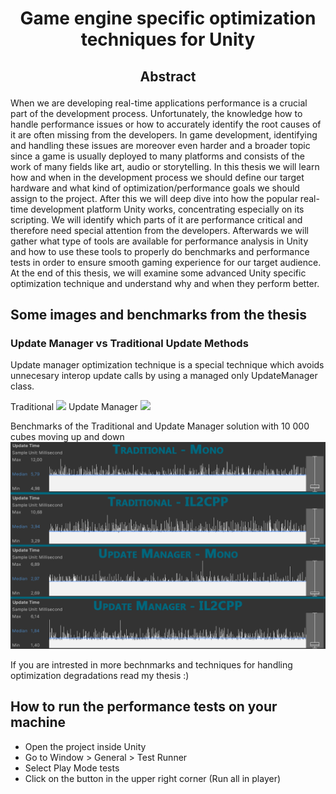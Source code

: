 # <p align="center">Game engine specific optimization techniques for Unity</p>

## <p align="center">Abstract</p>

When we are developing real-time applications performance is a crucial part of the development process. Unfortunately, the knowledge how to handle performance issues or how to accurately identify the root causes of it are often missing from the developers. In game development, identifying and handling these issues are moreover even harder and a broader topic since a game is usually deployed to many platforms and consists of the work of many fields like art, audio or storytelling.
In this thesis we will learn how and when in the development process we should define our target hardware and what kind of optimization/performance goals we should assign to the project. After this we will deep dive into how the popular real-time development platform Unity works, concentrating especially on its scripting. We will identify which parts of it are performance critical and therefore need special attention from the developers. Afterwards we will gather what type of tools are available for performance analysis in Unity and how to use these tools to properly do benchmarks and performance tests in order to ensure smooth gaming experience for our target audience. At the end of this thesis, we will examine some advanced Unity specific optimization technique and understand why and when they perform better.

## Some images and benchmarks from the thesis

### Update Manager vs Traditional Update Methods

Update manager optimization technique is a special technique which avoids unnecesary interop update calls by using a managed only UpdateManager class.

Traditional
<img src="Thesis/Images/Traditional.gif">
Update Manager
<img src="Thesis/Images/Manager.gif">

Benchmarks of the Traditional and Update Manager solution with 10 000 cubes moving up and down
![Traditional vs Update Manager Benchmarks](Thesis/Images/UpdateManager%20vs%20Traditional%20Interop%20Call%20Benchmark.png?raw=true "Traditional vs Update Manager Benchmarks")

If you are intrested in more bechnmarks and techniques for handling optimization degradations read my thesis :)

## How to run the performance tests on your machine

- Open the project inside Unity
- Go to Window > General > Test Runner
- Select Play Mode tests
- Click on the button in the upper right corner  (Run all in player)
